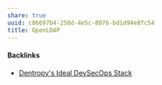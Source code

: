 ```yaml
---
share: true
uuid: c86697b4-258d-4e5c-8076-bd1d94e8fc54
title: OpenLDAP
---
```

#### Backlinks

* [Dentropy's Ideal DevSecOps Stack](/406a13ea-5f64-440a-b454-6b43afe9e0d5)